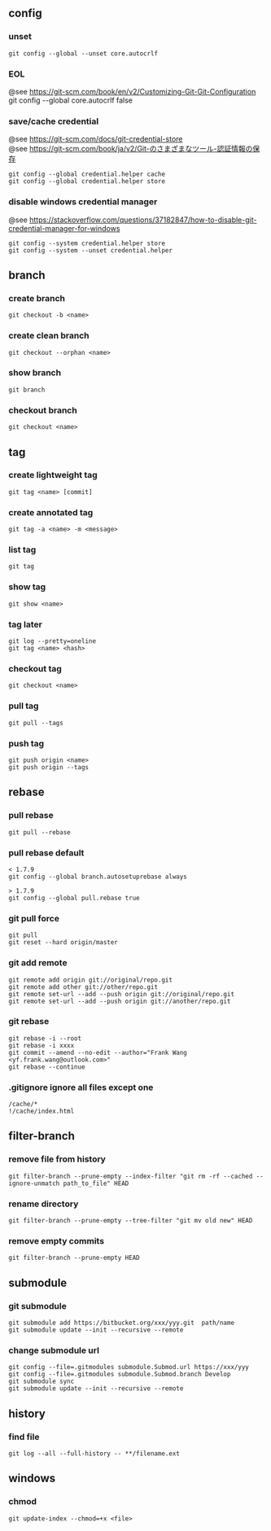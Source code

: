 config
-------------------
### unset
	git config --global --unset core.autocrlf

### EOL
@see https://git-scm.com/book/en/v2/Customizing-Git-Git-Configuration
	git config --global core.autocrlf false

### save/cache credential
@see https://git-scm.com/docs/git-credential-store  
@see https://git-scm.com/book/ja/v2/Git-のさまざまなツール-認証情報の保存  

	git config --global credential.helper cache
	git config --global credential.helper store

### disable windows credential manager
@see https://stackoverflow.com/questions/37182847/how-to-disable-git-credential-manager-for-windows

	git config --system credential.helper store
	git config --system --unset credential.helper


 branch
--------------------
### create branch
	git checkout -b <name>

### create clean branch
	git checkout --orphan <name>

### show branch
	git branch

### checkout branch
	git checkout <name>


 tag
------------------------- 
### create lightweight tag
	git tag <name> [commit]

### create annotated tag
	git tag -a <name> -m <message>

### list tag
	git tag

### show tag
	git show <name>

### tag later
	git log --pretty=oneline
	git tag <name> <hash>

### checkout tag
	git checkout <name>

### pull tag
	git pull --tags

### push tag
	git push origin <name>
	git push origin --tags

 rebase
------------------------
### pull rebase
	git pull --rebase

### pull rebase default
	< 1.7.9
	git config --global branch.autosetuprebase always

	> 1.7.9
	git config --global pull.rebase true

### git pull force
	git pull
	git reset --hard origin/master

### git add remote
	git remote add origin git://original/repo.git
	git remote add other git://other/repo.git
	git remote set-url --add --push origin git://original/repo.git
	git remote set-url --add --push origin git://another/repo.git

### git rebase
	git rebase -i --root
	git rebase -i xxxx
	git commit --amend --no-edit --author="Frank Wang <yf.frank.wang@outlook.com>"
	git rebase --continue

### .gitignore ignore all files except one
	/cache/*
	!/cache/index.html


 filter-branch
------------------------------------
### remove file from history
	git filter-branch --prune-empty --index-filter "git rm -rf --cached --ignore-unmatch path_to_file" HEAD


### rename directory
	git filter-branch --prune-empty --tree-filter "git mv old new" HEAD

### remove empty commits
	git filter-branch --prune-empty HEAD


 submodule
------------------------------------
### git submodule
	git submodule add https://bitbucket.org/xxx/yyy.git  path/name
	git submodule update --init --recursive --remote

### change submodule url
	git config --file=.gitmodules submodule.Submod.url https://xxx/yyy
	git config --file=.gitmodules submodule.Submod.branch Develop
	git submodule sync
	git submodule update --init --recursive --remote


 history
-------------------------------------
### find file
	git log --all --full-history -- **/filename.ext


 windows
-------------------------------------
### chmod
	git update-index --chmod=+x <file>
